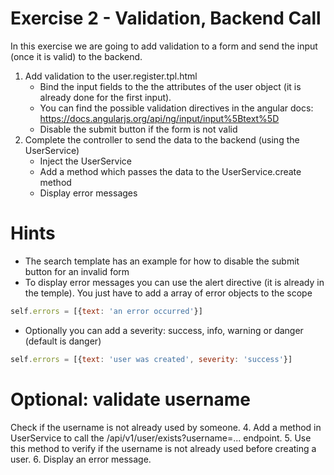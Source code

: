 Exercise 2 - Validation, Backend Call
=============
In this exercise we are going to add validation to a form and send the input (once it is valid) to the backend.

1. Add validation to the user.register.tpl.html
    - Bind the input fields to the the attributes of the user object (it is already done for the first input).
    - You can find the possible validation directives in the angular docs: https://docs.angularjs.org/api/ng/input/input%5Btext%5D
    - Disable the submit button if the form is not valid
3. Complete the controller to send the data to the backend (using the UserService)
    - Inject the UserService
    - Add a method which passes the data to the UserService.create method
    - Display error messages

Hints
======
 - The search template has an example for how to disable the submit button for an invalid form
 - To display error messages you can use the alert directive (it is already in the temple). You just have to add a array of error objects to the scope
```javascript
self.errors = [{text: 'an error occurred'}]
```
 - Optionally you can add a severity: success, info, warning or danger (default is danger) 
```javascript
self.errors = [{text: 'user was created', severity: 'success'}]
```

Optional: validate username
======
Check if the username is not already used by someone.
4. Add a method in UserService to call the /api/v1/user/exists?username=... endpoint.
5. Use this method to verify if the username is not already used before creating a user.
6. Display an error message.
